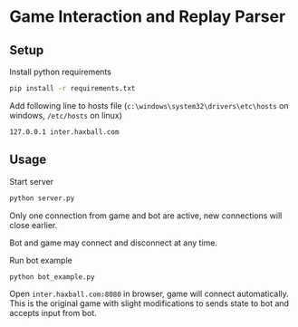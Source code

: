 
# Game Interaction and Replay Parser

## Setup
Install python requirements
```bash
pip install -r requirements.txt
```

Add following line to hosts file (`c:\windows\system32\drivers\etc\hosts` on windows, `/etc/hosts` on linux)
```
127.0.0.1 inter.haxball.com
```

## Usage

Start server
```bash
python server.py
```

Only one connection from game and bot are active, new connections will close earlier.

Bot and game may connect and disconnect at any time.

Run bot example
```bash
python bot_example.py
```

Open `inter.haxball.com:8080` in browser, game will connect automatically.
This is the original game with slight modifications to sends state to bot and accepts input from bot.
